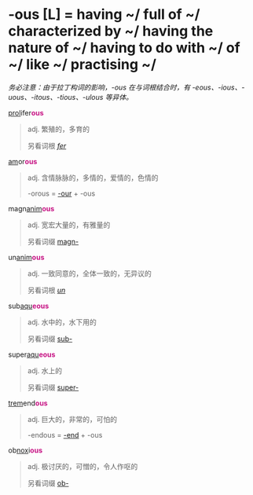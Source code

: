 # -ous [L] = having ~/ full of ~/ characterized by ~/ having the nature of ~/ having to do with ~/ of ~/ like ~/ practising ~/

*务必注意：由于拉丁构词的影响，-ous 在与词根结合时，有 -eous、-ious、-uous、-itous、-tious、-ulous 等异体。*

[prol](_prol_.md)ifer<b style="color: #C71585;">ous</b>
> adj. 繁殖的，多育的
>
> 另看词根 [_fer_](_fer_.md)

[am](_am_.md)or<b style="color: #C71585;">ous</b>
> adj. 含情脉脉的，多情的，爱情的，色情的
>
> -orous = [-our](-our.md) + -ous

magn[anim](_anim_.md)<b style="color: #C71585;">ous</b>
> adj. 宽宏大量的，有雅量的
>
> 另看词缀 [magn-](magn-.md)

un[anim](_anim_.md)<b style="color: #C71585;">ous</b>
> adj. 一致同意的，全体一致的，无异议的
>
> 另看词根 [_un_](_un_.md)

sub[aqu](_aqu_.md)<b style="color: #C71585;">eous</b>
> adj. 水中的，水下用的
>
> 另看词缀 [sub-](sub-.md)

super[aqu](_aqu_.md)<b style="color: #C71585;">eous</b>
> adj. 水上的
>
> 另看词缀 [super-](super-.md)

[trem](_trem_.md)end<b style="color: #C71585;">ous</b>
> adj. 巨大的，非常的，可怕的
>
> -endous = [-end](-end.md) + -ous

ob[nox](_noc_.md)i<b style="color: #C71585;">ous</b>
> adj. 极讨厌的，可憎的，令人作呕的
>
> 另看词缀 [ob-](ob-.md)